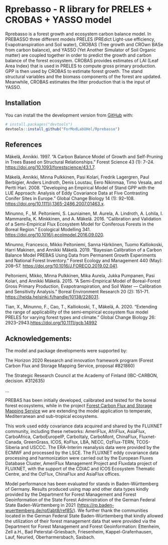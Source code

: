 
<!-- README.md is generated from README.Rmd. Please edit that file -->

# Rprebasso - R library for PRELES + CROBAS + YASSO model

<!-- badges: start -->

<!-- badges: end -->

Rprebasso is a forest growth and ecosystem carbon balance model. In
PREBASSO three different models PRELES (PREdict Light-use efficiency,
Evapotranspiration and Soil water), CROBAS (Tree growth and CROwn BASe
from carbon balance), and YASSO (Yet Another Simulator of Soil Organic
matter) are coupled together in order to predict the growth and carbon
balance of the forest ecosystem. CROBAS provides estimates of LAI (Leaf
Area Index) that is used in PRELES to compute gross primary production.
GPP is then used by CROBAS to estimate forest growth. The stand
structural variables and the biomass components of the forest are
updated. Meanwhile, CROBAS estimates the litter production that is the
input of YASSO.

## Installation

You can install the the development version from
[GitHub](https://github.com/ForModLabUHel/Rprebasso) with:

``` r
# install.packages("devtools")
devtools::install_github("ForModLabUHel/Rprebasso")
```

## References

Mäkelä, Annikki. 1997. “A Carbon Balance Model of Growth and
Self-Pruning in Trees Based on Structural Relationships.” Forest Science
43 (1): 7–24. <https://doi.org/10.1093/forestscience/43.1.7>.

Mäkelä, Annikki, Minna Pulkkinen, Pasi Kolari, Fredrik Lagergren, Paul
Berbigier, Anders Lindroth, Denis Loustau, Eero Nikinmaa, Timo Vesala,
and Pertti Hari. 2008. “Developing an Empirical Model of Stand GPP with
the LUE Approach: Analysis of Eddy Covariance Data at Five Contrasting
Conifer Sites in Europe.” Global Change Biology 14 (1): 92–108.
<https://doi.org/10.1111/j.1365-2486.2007.01463.x>.

Minunno, F., M. Peltoniemi, S. Launiainen, M. Aurela, A. Lindroth, A.
Lohila, I. Mammarella, K. Minkkinen, and A. Mäkelä. 2016. “Calibration
and Validation of a Semi-Empirical Flux Ecosystem Model for Coniferous
Forests in the Boreal Region.” Ecological Modelling 341.
<https://doi.org/10.1016/j.ecolmodel.2016.09.020>.

Minunno, Francesco, Mikko Peltoniemi, Sanna Härkönen, Tuomo Kalliokoski,
Harri Makinen, and Annikki Mäkelä. 2019. “Bayesian Calibration of a
Carbon Balance Model PREBAS Using Data from Permanent Growth Experiments
and National Forest Inventory.” Forest Ecology and Management 440 (May):
208–57. <https://doi.org/10.1016/J.FORECO.2019.02.041>.

Peltoniemi, Mikko, Minna Pulkkinen, Mika Aurela, Jukka Pumpanen, Pasi
Kolari, and Annikki Mäkelä. 2015. “A Semi-Empirical Model of
Boreal-Forest Gross Primary Production, Evapotranspiration, and Soil
Water — Calibration and Sensitivity Analysis.” Boreal Environment
Research 20 (2): 151–71.
<https://helda.helsinki.fi/handle/10138/228031>.

Tian, X., Minunno, F., Cao, T., Kalliokoski, T., Mäkelä, A. 2020.
“Extending the range of applicability of the semi‐empirical ecosystem
flux model PRELES for varying forest types and climate.” Global Change
Biology 26: 2923–2943.https://doi.org/10.1111/gcb.14992

## Acknowledgements:

The model and package developments were supported by:

The Horizon 2020 Research and innovation framework program (Forest
Carbon Flux and Storage Mapping Service, proposal \#821860)

The Strategic Research Council at the Academy of Finland (IBC-CARBON,
decision. \#312635)

…

PREBAS has been initially developed, calibrated and tested for the
boreal forest ecosystems, while in the project [Forest Carbon Flux and
Storage Mapping Service](https://www.forestflux.eu/) we are extending
the model application to temperate, Mediterranean and sub-tropical
ecosystems.

This work used eddy covariance data acquired and shared by the FLUXNET
community, including these networks: AmeriFlux, AfriFlux, AsiaFlux,
CarboAfrica, CarboEuropeIP, CarboItaly, CarboMont, ChinaFlux,
Fluxnet-Canada, GreenGrass, ICOS, KoFlux, LBA, NECC, OzFlux-TERN,
TCOS-Siberia and USCCC. The ERA-Interim reanalysis data were provided by
the ECMWF and processed by the LSCE. The FLUXNET eddy covariance data
processing and harmonization were carried out by the European Fluxes
Database Cluster, AmeriFlux Management Project and Fluxdata project of
FLUXNET, with the support of the CDIAC and ICOS Ecosystem Thematic
Centre, and the OzFlux, ChinaFlux and AsiaFlux offices.

Model performance has been evaluated for stands in Baden-Württemberg of
Germany. Results produced using map and other data types kindly provided
by the Department for Forest Management and Forest Geoinformation of the
State Forest Administration of the German Federal State
Baden-Württemberg in 2021
(<https://rp.baden-wuerttemberg.de/rpf/abt8/ref85/>). We further thank
the communities located in the German Federal State Baden-Württemberg
that kindly allowed the utilization of their forest management data that
were provided via the Department for Forest Management and Forest
Geoinformation: Ettenheim, Zell a.H., Bad Peterstal-Griesbach,
Friesenheim, Kappel-Grafenhausen, Lauf, Neuried, Oberharmersbach,
Sasbach.
